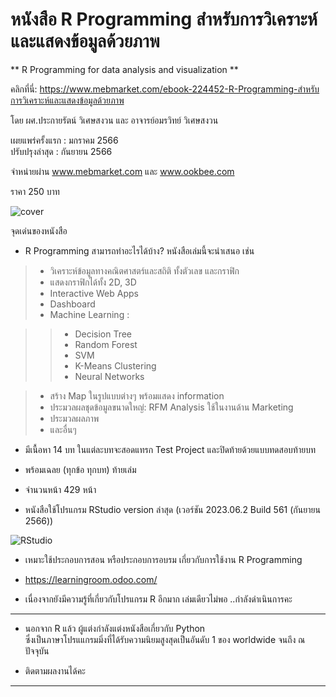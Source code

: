 # หนังสือ R Programming สำหรับการวิเคราะห์และแสดงข้อมูลด้วยภาพ  
** R Programming for data analysis and visualization **  

คลิกที่นี่: https://www.mebmarket.com/ebook-224452-R-Programming-สำหรับการวิเคราะห์และแสดงข้อมูลด้วยภาพ   

โดย ผศ.ประกายรัตน์ วิเศษสงวน และ อาจารย์อมรวิทย์ วิเศษสงวน

เผยแพร่ครั้งแรก : มกราคม 2566   
ปรับปรุงล่าสุด : กันยายน 2566

จำหน่ายผ่าน www.mebmarket.com และ www.ookbee.com

ราคา 250 บาท  

![cover](https://github.com/prakayrat/Book/assets/51775195/3f12f240-42a5-40bc-801c-106c76680b94)


จุดเด่นของหนังสือ 
  
* R Programming สามารถทำอะไรได้บ้าง?  หนังสือเล่มนี้จะนำเสนอ เช่น  
> - วิเคราะห์ข้อมูลทางคณิตศาสตร์และสถิติ ทั้งตัวเลข และกราฟิก   
> - แสดงกราฟิกได้ทั้ง 2D, 3D
> - Interactive Web Apps  
> - Dashboard  
> - Machine Learning :

> >  - Decision Tree
> >  - Random Forest
> >  - SVM
> >  - K-Means Clustering
> >  - Neural Networks  

> - สร้าง Map ในรูปแบบต่างๆ พร้อมแสดง information  
> - ประมวลผลชุดข้อมูลขนาดใหญ่: RFM Analysis ใช้ในงานด้าน Marketing  
> - ประมวลผลภาพ
> - และอื่นๆ  

* มีเนื้อหา 14 บท ในแต่ละบทจะสอดแทรก Test Project และปิดท้ายด้วยแบบทดสอบท้ายบท  
* พร้อมเฉลย (ทุกข้อ ทุกบท) ท้ายเล่ม  
* จำนวนหน้า 429 หน้า

* หนังสือใช้โปรแกรม RStudio version ล่าสุด (เวอร์ชัน 2023.06.2 Build 561 (กันยายน 2566))   

![RStudio](https://github.com/prakayrat/Book/assets/51775195/99b418b1-4c0d-45b0-b51f-6dba4f968e12)

* เหมาะใช้ประกอบการสอน หรือประกอบการอบรม เกี่ยวกับการใช้งาน R Programming 
    
* https://learningroom.odoo.com/  

* เนื่องจากยังมีความรู้ที่เกี่ยวกับโปรแกรม R อีกมาก เล่มเดียวไม่พอ ..กำลังดำเนินการคะ

***

  
* นอกจาก R แล้ว ผู้แต่งกำลังแต่งหนังสือเกี่ยวกับ Python  
ซึ่งเป็นภาษาโปรแแกรมมิ่งที่ได้รับความนิยมสูงสุดเป็นอันดับ 1 ของ worldwide จนถึง ณ ปัจจุบัน   

* ติดตามผลงานได้คะ

***
